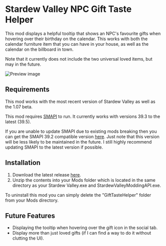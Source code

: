 Stardew Valley NPC Gift Taste Helper
====================================

This mod displays a helpful tooltip that shows an NPC's favourite gifts when hovering over their birthday on the calendar.
This works with both the calendar furniture item that you can have in your house, as well as the calendar on the billboard in town.

Note that it currently does not include the two universal loved items, but may in the future.

![Preview image](https://i.imgur.com/3fMijhc.png)

## Requirements

This mod works with the most recent version of Stardew Valley as well as the 1.07 beta.

This mod requires [SMAPI](https://github.com/ClxS/SMAPI) to run. It currently works with versions 39.3 to the latest (39.5).

If you are unable to update SMAPI due to existing mods breaking then you can get the SMAPI 39.2 compatible version [here](https://github.com/tstaples/GiftTasteHelper/releases/tag/0.9).
Just note that this version will be less likely to be maintained in the future. I still highly recommend updating SMAPI to the latest version if possible.

## Installation

1. Download the latest release [here](https://github.com/tstaples/GiftTasteHelper/releases).
2. Unzip the contents into your Mods folder which is located in the same directory as your Stardew Valley.exe and StardewValleyModdingAPI.exe.

To uninstall this mod you can simply delete the "GiftTasteHelper" folder from your Mods directory.

## Future Features

- Displaying the tooltip when hovering over the gift icon in the social tab.
- Display more than just loved gifts (if I can find a way to do it without clutting the UI).